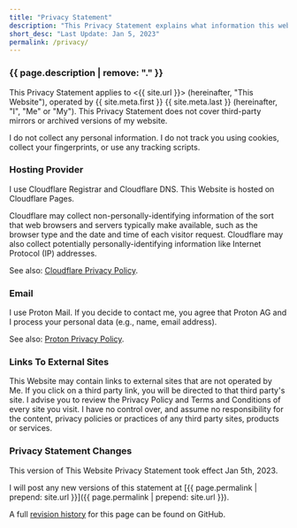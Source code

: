 ```yaml
---
title: "Privacy Statement"
description: "This Privacy Statement explains what information this website collects about its visitors."
short_desc: "Last Update: Jan 5, 2023"
permalink: /privacy/
---
```


### {{ page.description | remove: "." }}

This Privacy Statement applies to <{{ site.url }}> (hereinafter, "This Website"), operated by {{ site.meta.first }} {{ site.meta.last }}
(hereinafter, "I", "Me" or "My"). This Privacy Statement does not cover third-party mirrors or archived versions of my website.

I do not collect any personal information. I do not track you using cookies, collect your fingerprints, or use any tracking scripts.

### Hosting Provider

I use Cloudflare Registrar and Cloudflare DNS. This Website is hosted on Cloudflare Pages.

Cloudflare may collect non-personally-identifying information of the sort that web browsers and servers typically make available,
such as the browser type and the date and time of each visitor request. Cloudflare  may also collect potentially personally-identifying information
like Internet Protocol (IP) addresses.

See also: [Cloudflare Privacy Policy](https://www.cloudflare.com/privacypolicy/).

### Email

I use Proton Mail. If you decide to contact me, you agree that Proton AG and I process your personal data (e.g., name, email address).

See also: [Proton Privacy Policy](https://proton.me/legal/privacy).

### Links To External Sites

This Website may contain links to external sites that are not operated by Me. If you click on a third party link, you will be directed to that third party's site.
I advise you to review the Privacy Policy and Terms and Conditions of every site you visit.
I have no control over, and assume no responsibility for the content, privacy policies or practices of any third party sites, products or services.

### Privacy Statement Changes

This version of This Website Privacy Statement took effect Jan 5th, 2023.

I will post any new versions of this statement at [{{ page.permalink | prepend: site.url }}]({{ page.permalink | prepend: site.url }}).

A full [revision history](https://github.com/Strappazzon/www/commits/master/pages/privacy.md) for this page can be found on GitHub.
